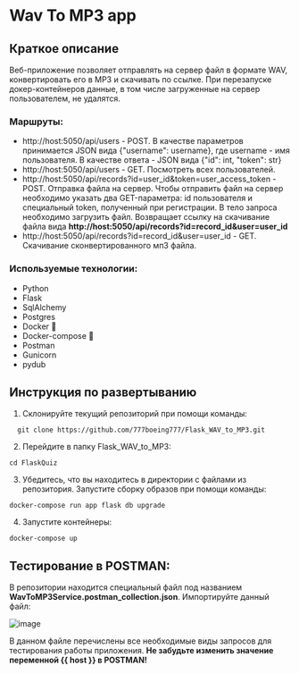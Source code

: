 # Wav To MP3 app


## Краткое описание

Веб-приложение позволяет отправлять на сервер файл в формате WAV, конвертировать его в MP3 и скачивать по ссылке. При перезапуске докер-контейнеров данные, в том числе загруженные на сервер пользователем, не удалятся.
  
### Маршруты:
  - http://host:5050/api/users - POST. В качестве параметров принимается JSON вида {"username": username}, где username - имя пользователя. В качестве ответа - JSON вида {"id": int, "token": str}
  - http://host:5050/api/users - GET. Посмотреть всех пользователей.
  - http://host:5050/api/records?id=user_id&token=user_access_token - POST. Отправка файла на сервер. Чтобы отправить файл на сервер необходимо указать два GET-параметра: id пользователя и специальный token, полученный при регистрации. В тело запроса необходимо загрузить файл. Возвращает ссылку на скачивание файла вида **http://host:5050/api/records?id=record_id&user=user_id**
  - http://host:5050/api/records?id=record_id&user=user_id - GET. Скачивание сконвертированного мп3 файла.

### Используемые технологии:
  - Python
  - Flask
  - SqlAlchemy
  - Postgres
  - Docker 🐳
  - Docker-compose 🐋
  - Postman
  - Gunicorn
  - pydub

## Инструкция по развертыванию
  1. Склонируйте текущий репозиторий при помощи команды:
  
  ```
    git clone https://github.com/777boeing777/Flask_WAV_to_MP3.git
  ```
  
  2. Перейдите в папку Flask_WAV_to_MP3:
  
  ```
  cd FlaskQuiz
  ```
  
  3. Убедитесь, что вы находитесь в директории с файлами из репозитория. Запустите сборку образов при помощи команды:
  
  ```
  docker-compose run app flask db upgrade
  ```
  
  4. Запустите контейнеры:
  
  ```
  docker-compose up
  ```
  
## Тестирование в POSTMAN:
  В репозитории находится специальный файл под названием **WavToMP3Service.postman_collection.json**.
  Импортируйте данный файл:
  
  ![image](https://github.com/777boeing777/Flask_WAV_to_MP3/assets/92817776/df71c8fe-61d2-46b5-985a-5eb431e21877)

  В данном файле перечислены все необходимые виды запросов для тестирования работы приложения. **Не забудьте изменить значение переменной {{ host }} в POSTMAN!**
  


